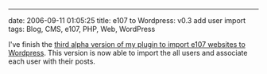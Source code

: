 ---
date: 2006-09-11 01:05:25
title: e107 to Wordpress: v0.3 add user import
tags: Blog, CMS, e107, PHP, Web, WordPress

I've finish the [third alpha version of my plugin to import e107 websites to Wordpress](http://wordpress.org/extend/plugins/e107-importer/). This version is now able to import the all users and associate each user with their posts.
